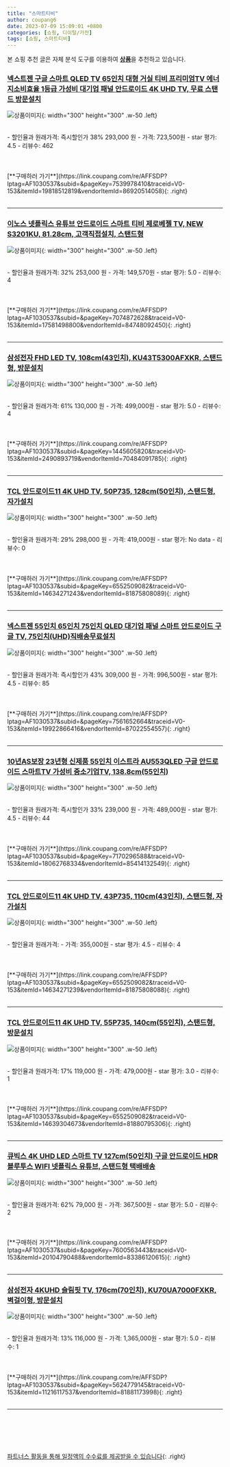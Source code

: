 ```yaml
---
title: "스마트티비"
author: coupang6
date: 2023-07-09 15:09:01 +0800
categories: [쇼핑, 디이털/가전]
tags: [쇼핑, 스마트티비]
---
```


본 쇼핑 추천 글은 자체 분석 도구를 이용하여 [**상품**](https://link.coupang.com/a/bao1ui)을 추천하고 있습니다.

### [넥스트젠 구글 스마트 QLED TV 65인치 대형 거실 티비 프리미엄TV 에너지소비효율 1등급 가성비 대기업 패널 안드로이드 4K UHD TV, 무료 스탠드 방문설치](https://link.coupang.com/re/AFFSDP?lptag=AF1030537&subid=&pageKey=7539978410&traceid=V0-153&itemId=19818512819&vendorItemId=86920514058)

![상품이미지](https://thumbnail10.coupangcdn.com/thumbnails/remote/230x230ex/image/vendor_inventory/95d4/b35b5b12da5dc629389bae8f42dadc736816086ee9d19de69cdd942a8643.jpg){: width="300" height="300" .w-50 .left}


<br>
- 할인율과 원래가격: 즉시할인가 38%  293,000   원
- 가격: 723,500원
- star 평가: 4.5
- 리뷰수: 462
<br>
<br>
<br>
<br>
[**구매하러 가기**](https://link.coupang.com/re/AFFSDP?lptag=AF1030537&subid=&pageKey=7539978410&traceid=V0-153&itemId=19818512819&vendorItemId=86920514058){: .right}
<br>
<br>

---

### [이노스 넷플릭스 유튜브 안드로이드 스마트 티비 제로베젤 TV, NEW S3201KU, 81.28cm, 고객직접설치, 스탠드형](https://link.coupang.com/re/AFFSDP?lptag=AF1030537&subid=&pageKey=7074872628&traceid=V0-153&itemId=17581498800&vendorItemId=84748092450)

![상품이미지](https://thumbnail10.coupangcdn.com/thumbnails/remote/230x230ex/image/retail/images/2023/01/18/12/5/a7de5ab5-176b-49a2-9450-5b847904b4a4.jpg){: width="300" height="300" .w-50 .left}


<br>
- 할인율과 원래가격: 32%  253,000   원
- 가격: 149,570원
- star 평가: 5.0
- 리뷰수: 4
<br>
<br>
<br>
<br>
[**구매하러 가기**](https://link.coupang.com/re/AFFSDP?lptag=AF1030537&subid=&pageKey=7074872628&traceid=V0-153&itemId=17581498800&vendorItemId=84748092450){: .right}
<br>
<br>

---

### [삼성전자 FHD LED TV, 108cm(43인치), KU43T5300AFXKR, 스탠드형, 방문설치](https://link.coupang.com/re/AFFSDP?lptag=AF1030537&subid=&pageKey=1445605820&traceid=V0-153&itemId=2490893719&vendorItemId=70484091785)

![상품이미지](https://thumbnail8.coupangcdn.com/thumbnails/remote/230x230ex/image/retail/images/527147262785945-fe7f6182-54d1-4458-af44-c83c20a0be9f.jpg){: width="300" height="300" .w-50 .left}


<br>
- 할인율과 원래가격: 61%  130,000   원
- 가격: 499,000원
- star 평가: 5.0
- 리뷰수: 4
<br>
<br>
<br>
<br>
[**구매하러 가기**](https://link.coupang.com/re/AFFSDP?lptag=AF1030537&subid=&pageKey=1445605820&traceid=V0-153&itemId=2490893719&vendorItemId=70484091785){: .right}
<br>
<br>

---

### [TCL 안드로이드11 4K UHD TV, 50P735, 128cm(50인치), 스탠드형, 자가설치](https://link.coupang.com/re/AFFSDP?lptag=AF1030537&subid=&pageKey=6552509082&traceid=V0-153&itemId=14634271243&vendorItemId=81875808089)

![상품이미지](https://thumbnail8.coupangcdn.com/thumbnails/remote/230x230ex/image/retail/images/1965633124907103-113e4531-b9b8-431b-9d05-931bc00a53b6.jpg){: width="300" height="300" .w-50 .left}


<br>
- 할인율과 원래가격: 29%  298,000   원
- 가격: 419,000원
- star 평가: No data
- 리뷰수: 0
<br>
<br>
<br>
<br>
[**구매하러 가기**](https://link.coupang.com/re/AFFSDP?lptag=AF1030537&subid=&pageKey=6552509082&traceid=V0-153&itemId=14634271243&vendorItemId=81875808089){: .right}
<br>
<br>

---

### [넥스트젠 55인치 65인치 75인치 QLED 대기업 패널 스마트 안드로이드 구글 TV, 75인치(UHD)직배송무료설치](https://link.coupang.com/re/AFFSDP?lptag=AF1030537&subid=&pageKey=7561652664&traceid=V0-153&itemId=19922866416&vendorItemId=87022554557)

![상품이미지](https://thumbnail9.coupangcdn.com/thumbnails/remote/230x230ex/image/vendor_inventory/7066/b7a635938211e037da1d8810d7646a9f928c51f1778e682bb68f58880105.jpg){: width="300" height="300" .w-50 .left}


<br>
- 할인율과 원래가격: 즉시할인가 43%  309,000   원
- 가격: 996,500원
- star 평가: 4.5
- 리뷰수: 85
<br>
<br>
<br>
<br>
[**구매하러 가기**](https://link.coupang.com/re/AFFSDP?lptag=AF1030537&subid=&pageKey=7561652664&traceid=V0-153&itemId=19922866416&vendorItemId=87022554557){: .right}
<br>
<br>

---

### [10년AS보장 23년형 신제품 55인치 이스트라 AU553QLED 구글 안드로이드 스마트TV 가성비 중소기업TV, 138.8cm(55인치)](https://link.coupang.com/re/AFFSDP?lptag=AF1030537&subid=&pageKey=7170296588&traceid=V0-153&itemId=18062768334&vendorItemId=85414132549)

![상품이미지](https://thumbnail8.coupangcdn.com/thumbnails/remote/230x230ex/image/vendor_inventory/c1f2/c47af7355555ac1abcc4a23874d7f373a00c598c383a4d1684c50b82d626.jpg){: width="300" height="300" .w-50 .left}


<br>
- 할인율과 원래가격: 즉시할인가 33%  239,000   원
- 가격: 489,000원
- star 평가: 4.5
- 리뷰수: 44
<br>
<br>
<br>
<br>
[**구매하러 가기**](https://link.coupang.com/re/AFFSDP?lptag=AF1030537&subid=&pageKey=7170296588&traceid=V0-153&itemId=18062768334&vendorItemId=85414132549){: .right}
<br>
<br>

---

### [TCL 안드로이드11 4K UHD TV, 43P735, 110cm(43인치), 스탠드형, 자가설치](https://link.coupang.com/re/AFFSDP?lptag=AF1030537&subid=&pageKey=6552509082&traceid=V0-153&itemId=14634271239&vendorItemId=81875808088)

![상품이미지](https://thumbnail7.coupangcdn.com/thumbnails/remote/230x230ex/image/retail/images/1314969719935901-5a2480b7-2827-4570-9d53-4cc609f902a6.jpg){: width="300" height="300" .w-50 .left}


<br>
- 할인율과 원래가격: 
- 가격: 355,000원
- star 평가: 4.5
- 리뷰수: 4
<br>
<br>
<br>
<br>
[**구매하러 가기**](https://link.coupang.com/re/AFFSDP?lptag=AF1030537&subid=&pageKey=6552509082&traceid=V0-153&itemId=14634271239&vendorItemId=81875808088){: .right}
<br>
<br>

---

### [TCL 안드로이드11 4K UHD TV, 55P735, 140cm(55인치), 스탠드형, 방문설치](https://link.coupang.com/re/AFFSDP?lptag=AF1030537&subid=&pageKey=6552509082&traceid=V0-153&itemId=14639304673&vendorItemId=81880795306)

![상품이미지](https://thumbnail8.coupangcdn.com/thumbnails/remote/230x230ex/image/retail/images/1965603053196122-384ef165-f0b4-4d53-a0a0-de9a38aeeab5.jpg){: width="300" height="300" .w-50 .left}


<br>
- 할인율과 원래가격: 17%  119,000   원
- 가격: 479,000원
- star 평가: 3.0
- 리뷰수: 1
<br>
<br>
<br>
<br>
[**구매하러 가기**](https://link.coupang.com/re/AFFSDP?lptag=AF1030537&subid=&pageKey=6552509082&traceid=V0-153&itemId=14639304673&vendorItemId=81880795306){: .right}
<br>
<br>

---

### [큐빅스 4K UHD LED 스마트 TV 127cm(50인치) 구글 안드로이드 HDR 블루투스 WIFI 넷플릭스 유튜브, 스탠드형 택배배송](https://link.coupang.com/re/AFFSDP?lptag=AF1030537&subid=&pageKey=7600563443&traceid=V0-153&itemId=20104790488&vendorItemId=83386120615)

![상품이미지](https://thumbnail6.coupangcdn.com/thumbnails/remote/230x230ex/image/vendor_inventory/9448/db2edd96ad4f4005621472389baafc581c425ad5058228c7c239641f33b8.jpg){: width="300" height="300" .w-50 .left}


<br>
- 할인율과 원래가격: 62%  79,000   원
- 가격: 367,500원
- star 평가: 5.0
- 리뷰수: 2
<br>
<br>
<br>
<br>
[**구매하러 가기**](https://link.coupang.com/re/AFFSDP?lptag=AF1030537&subid=&pageKey=7600563443&traceid=V0-153&itemId=20104790488&vendorItemId=83386120615){: .right}
<br>
<br>

---

### [삼성전자 4KUHD 슬림핏 TV, 176cm(70인치), KU70UA7000FXKR, 벽걸이형, 방문설치](https://link.coupang.com/re/AFFSDP?lptag=AF1030537&subid=&pageKey=5624779145&traceid=V0-153&itemId=11216117537&vendorItemId=81881173998)

![상품이미지](https://thumbnail10.coupangcdn.com/thumbnails/remote/230x230ex/image/retail/images/2434387339177425-3b3e2204-2704-4a3d-b168-9d99b36865cb.jpg){: width="300" height="300" .w-50 .left}


<br>
- 할인율과 원래가격: 13%  116,000   원
- 가격: 1,365,000원
- star 평가: 5.0
- 리뷰수: 1
<br>
<br>
<br>
<br>
[**구매하러 가기**](https://link.coupang.com/re/AFFSDP?lptag=AF1030537&subid=&pageKey=5624779145&traceid=V0-153&itemId=11216117537&vendorItemId=81881173998){: .right}
<br>
<br>

---
<br><br><br><br><br> [파트너스 활동을 통해 일정액의 수수료를 제공받을 수 있습니다](https://link.coupang.com/a/bao1ui){: .right}